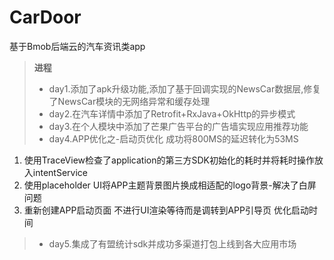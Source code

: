# CarDoor
基于Bmob后端云的汽车资讯类app
> **进程**
> - day1.添加了apk升级功能,添加了基于回调实现的NewsCar数据层,修复了NewsCar模块的无网络异常和缓存处理
> - day2.在汽车详情中添加了Retrofit+RxJava+OkHttp的异步模式
> - day3.在个人模块中添加了芒果广告平台的广告墙实现应用推荐功能
> - day4.APP优化之-启动页优化  成功将800MS的延迟转化为53MS
 1. 使用TraceView检查了application的第三方SDK初始化的耗时并将耗时操作放入intentService
 2. 使用placeholder UI将APP主题背景图片换成相适配的logo背景-解决了白屏问题
 3. 重新创建APP启动页面 不进行UI渲染等待而是调转到APP引导页 优化启动时间
> - day5.集成了有盟统计sdk并成功多渠道打包上线到各大应用市场
